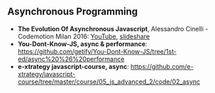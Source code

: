 Asynchronous Programming
------------------------

- **The Evolution Of Asynchronous Javascript**, Alessandro Cinelli - Codemotion Milan 2016:
[YouTube](https://www.youtube.com/watch?v=gHZUbCDbkZ4), [slideshare](https://www.slideshare.net/Codemotion/the-evolution-of-asynchronous-javascript-alessandro-cinelli-codemotion-milan-2016)
- **You-Dont-Know-JS, async & performance**:
https://github.com/getify/You-Dont-Know-JS/tree/1st-ed/async%20%26%20performance
- **e-xtrategy javascript-course, async**:
https://github.com/e-xtrategy/javascript-course/tree/master/course/05_js_advanced_2/code/02_async
